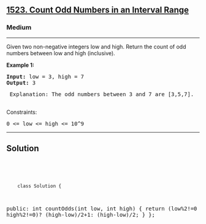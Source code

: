 
<h2><a href="https://leetcode.com/problems/count-odd-numbers-in-an-interval-range/">1523. Count Odd Numbers in an Interval Range</a></h2>
<h3>Medium</h3>
<hr>
<div><p>
Given two non-negative integers low and high. Return the count of odd numbers between low and high (inclusive).
</p>


<p><strong>Example 1:</strong></p>
<pre><strong>Input:</strong> low = 3, high = 7
<strong>Output:</strong> 3
</pre>
<pre>
 Explanation: The odd numbers between 3 and 7 are [3,5,7].
  </pre>


Constraints:
<pre>
0 <= low <= high <= 10^9
</pre>
<hr>
 <h2><strong><b>Solution</b></strong></h2>
 <br>
 <pre>
 
        class Solution {
public:
    int countOdds(int low, int high) {
        return (low%2!=0 || high%2!=0)? (high-low)/2+1: (high-low)/2;
    }
};
          
 </pre>


